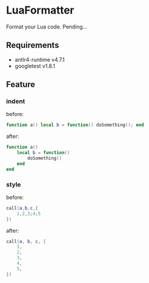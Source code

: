 # LuaFormatter

Format your Lua code.
Pending...

## Requirements
* antlr4-runtime v4.7.1
* googletest v1.8.1

## Feature

### indent
before:
```lua
function a() local b = function() doSomething(); end
```

after:
```lua
function a()
    local b = function()
        doSomething()
    end
end
```

### style
before:
```lua
call(a,b,c,{
    1,2,3;4;5
})
```

after:
```lua
call(a, b, c, {
    1,
    2,
    3,
    4,
    5,
})
```
